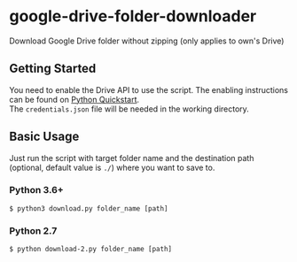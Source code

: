 # google-drive-folder-downloader

Download Google Drive folder without zipping (only applies to own's Drive)

## Getting Started

You need to enable the Drive API to use the script.
The enabling instructions can be found on [Python Quickstart](https://developers.google.com/drive/api/v3/quickstart/python).<br/>
The `credentials.json` file will be needed in the working directory.

## Basic Usage

Just run the script with target folder name and the destination path (optional, default value is `./`) where you want to save to.

### Python 3.6+

```
$ python3 download.py folder_name [path]
```

### Python 2.7

```
$ python download-2.py folder_name [path]
```
